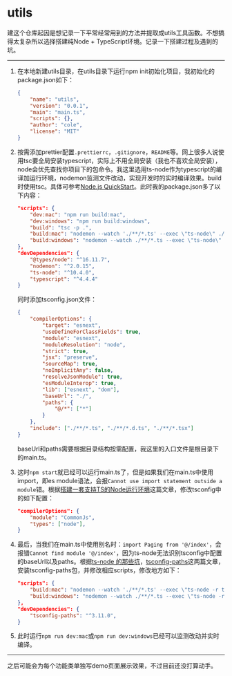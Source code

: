# utils

建这个仓库起因是想记录一下平常经常用到的方法并提取成utils工具函数。不想搞得太复杂所以选择搭建纯Node + TypeScript环境。记录一下搭建过程及遇到的坑。

***

1. 在本地新建utils目录，在utils目录下运行npm init初始化项目，我初始化的 package.json如下：

   ```json
   {
       "name": "utils",
       "version": "0.0.1",
       "main": "main.ts",
       "scripts": {},
       "author": "cole",
       "license": "MIT"
   }
   ```

2. 按需添加prettier配置```.prettierrc```，```.gitignore```，```README```等。网上很多人说使用tsc要全局安装typescript，实际上不用全局安装（我也不喜欢全局安装），node会优先查找你项目下的包命令。我这里选用ts-node作为typescript的编译加运行环境，nodemon监测文件改动，实现开发时的实时编译效果。build时使用tsc。具体可参考[Node.js QuickStart](https://basarat.gitbook.io/typescript/nodejs)。此时我的package.json多了以下内容：

   ```json
   "scripts": {
       "dev:mac": "npm run build:mac",
       "dev:windows": "npm run build:windows",
       "build": "tsc -p .",
       "build:mac": "nodemon --watch './**/*.ts' --exec \"ts-node\" ./main.ts",
       "build:windows": "nodemon --watch ./**/*.ts --exec \"ts-node\" ./main.ts",
   },
   "devDependencies": {
       "@types/node": "^16.11.7",
       "nodemon": "^2.0.15",
       "ts-node": "^10.4.0",
       "typescript": "^4.4.4"
   }
   ```

   同时添加tsconfig.json文件：

   ```json
   {
       "compilerOptions": {
           "target": "esnext",
           "useDefineForClassFields": true,
           "module": "esnext",
           "moduleResolution": "node",
           "strict": true,
           "jsx": "preserve",
           "sourceMap": true,
           "noImplicitAny": false,
           "resolveJsonModule": true,
           "esModuleInterop": true,
           "lib": ["esnext", "dom"],
           "baseUrl": "./",
           "paths": {
               "@/*": ["*"]
           }
       },
       "include": ["./**/*.ts", "./**/*.d.ts", "./**/*.tsx"]
   }
   ```

   baseUrl和paths需要根据目录结构按需配置，我这里的入口文件是根目录下的main.ts。

3. 这时```npm start```就已经可以运行main.ts了，但是如果我们在main.ts中使用import，即es module语法，会报```Cannot use import statement outside a module```错。根据[搭建一套支持TS的Node运行环境](https://www.jianshu.com/p/0d106171c1e9)这篇文章，修改tsconfig中的如下配置：

   ```json
   "compilerOptions": {
       "module": "CommonJs",
       "types": ["node"],
   }
   ```

4. 最后，当我们在main.ts中使用别名时：```import Paging from '@/index'```，会报错```Cannot find module '@/index'```，因为ts-node无法识别tsconfig中配置的baseUrl以及paths。根据[ts-node 的那些坑](https://zhuanlan.zhihu.com/p/270592378)，[tsconfig-paths](https://www.npmjs.com/package/tsconfig-paths)这两篇文章，安装tsconfig-paths包，并修改相应scripts，修改地方如下：

   ```json
   "scripts": {
       "build:mac": "nodemon --watch './**/*.ts' --exec \"ts-node -r tsconfig-paths/register\" main.ts",
       "build:windows": "nodemon --watch ./**/*.ts --exec \"ts-node -r tsconfig-paths/register\" main.ts"
   },
   "devDependencies": {
       "tsconfig-paths": "^3.11.0",
   }
   ```

5. 此时运行`npm run dev:mac`或`npm run dev:windows`已经可以监测改动并实时编译。

***

   之后可能会为每个功能类单独写demo页面展示效果，不过目前还没打算动手。

